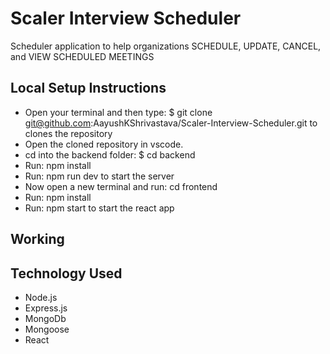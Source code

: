 # Scaler Interview Scheduler
Scheduler application to help organizations SCHEDULE, UPDATE, CANCEL, and VIEW SCHEDULED MEETINGS

## Local Setup Instructions
- Open your terminal and then type: $ git clone git@github.com:AayushKShrivastava/Scaler-Interview-Scheduler.git to clones the repository
- Open the cloned repository in vscode.
- cd into the backend folder: $ cd backend
- Run: npm install
- Run: npm run dev to start the server
- Now open a new terminal and run: cd frontend
- Run: npm install
- Run: npm start to start the react app

## Working


## Technology Used
- Node.js
- Express.js
- MongoDb
- Mongoose
- React

